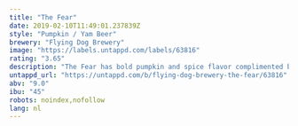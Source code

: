 ```yaml
---
title: "The Fear"
date: 2019-02-10T11:49:01.237839Z
style: "Pumpkin / Yam Beer"
brewery: "Flying Dog Brewery"
image: "https://labels.untappd.com/labels/63816"
rating: "3.65"
description: "The Fear has bold pumpkin and spice flavor complimented by graham cracker and chocolate notes."
untappd_url: "https://untappd.com/b/flying-dog-brewery-the-fear/63816"
abv: "9.0"
ibu: "45"
robots: noindex,nofollow
lang: nl
---
```

